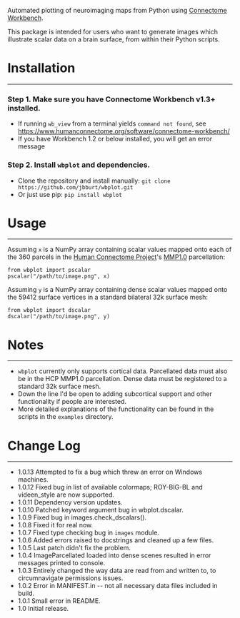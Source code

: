 Automated plotting of neuroimaging maps from Python using [Connectome Workbench](https://www.humanconnectome.org/software/connectome-workbench).

This package is intended for users who want to generate images
which illustrate scalar data on a brain surface, from within their Python scripts. 

Installation
============
---

### Step 1. Make sure you have Connectome Workbench v1.3+ installed.
* If running `wb_view` from a terminal yields `command not found`, see  <https://www.humanconnectome.org/software/connectome-workbench/>
* If you have Workbench 1.2 or below installed, you will get an error message

### Step 2. Install `wbplot` and dependencies.
* Clone the repository and install manually: `git clone https://github.com/jbburt/wbplot.git`
* Or just use pip: `pip install wbplot`

Usage
=====
---
Assuming `x` is a NumPy array containing scalar values mapped onto each of the
360 parcels in the [Human Connectome Project](http://www.humanconnectomeproject.org/)'s [MMP1.0](https://www.nature.com/articles/nature18933) parcellation:
```
from wbplot import pscalar
pscalar("/path/to/image.png", x)
```

Assuming `y` is a NumPy array containing dense scalar values mapped onto the 59412
surface vertices in a standard bilateral 32k surface mesh:
```
from wbplot import dscalar
dscalar("/path/to/image.png", y)
```

Notes
=====
---
- `wbplot` currently only supports cortical data. Parcellated data must also be in the
HCP MMP1.0 parcellation. Dense data must be
registered to a standard 32k surface mesh. 
- Down the line I'd be open to adding subcortical
support and other functionality if people are interested.
- More detailed explanations of the functionality can be found in the scripts in the `examples` directory. 


Change Log
==========
---

* 1.0.13 Attempted to fix a bug which threw an error on Windows machines. 
* 1.0.12 Fixed bug in list of available colormaps; ROY-BIG-BL and videen_style are now supported.
* 1.0.11 Dependency version updates.
* 1.0.10 Patched keyword argument bug in wbplot.dscalar.
* 1.0.9 Fixed bug in images.check_dscalars().
* 1.0.8 Fixed it for real now.
* 1.0.7 Fixed type checking bug in `images` module.
* 1.0.6 Added errors raised to docstrings and cleaned up a few files.
* 1.0.5 Last patch didn't fix the problem.
* 1.0.4 ImageParcellated loaded into dense scenes resulted in error messages printed to console.
* 1.0.3 Entirely changed the way data are read from and written to, to circumnavigate permissions issues. 
* 1.0.2 Error in MANIFEST.in -- not all necessary data files included in build.
* 1.0.1 Small error in README.
* 1.0 Initial release.
